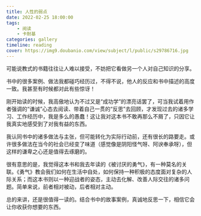 ```yaml
---
title: 人性的弱点
date: 2022-02-25 18:00:00
tags:
    - 阅读
    - 卡耐基
categories: gallery
timeline: reading
cover: https://img9.doubanio.com/view/subject/l/public/s29786716.jpg
---
```


可能说教式的书籍往往让人难以接受，不妨把它看做另一个人对自己知识的分享。

书中的很多案例、做法我都碰巧经历过，不得不说，他人的反应和书中描述的高度一致。我甚至有时候都对此有些惊讶！

刚开始读的时候，我高傲地认为不过又是“成功学”的漂亮话罢了，可当我试着用作者强调的“谦诚”心态去阅读、带着自己一贯的“反思”去回顾，才发现过去的诸多学习、工作经历中，我是多么的愚蠢！这让我对这本书不敢再那么不屑了，只因它让我真实地感受到了对我有益的东西。

我认同书中的诸多做法与主张，但可能转化为实际行动前，还有很长的路要走。或许很多做法在当今的社会已经变了味道（感觉像是阴阳怪气呀、阿谀奉承呀），但这样的谦卑之心还是值得去琢磨的。

很有意思的是，我觉得这本书和我去年读的《被讨厌的勇气》，有一种莫名的关联。《勇气》教会我们如何在生活中自处，如何保持一种积极的态度面对复杂的人际关系；而这本书则以一种迎战者的姿态，主动去化解、改善人际交往的诸多问题。简单来说，前者相对被动，后者相对主动。

总的来讲，还是很值得一读的。结合书中的故事案例，真诚地反思一下，相信它会让你收获你想要的东西。 
